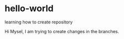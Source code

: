 # hello-world
learning how to create repository


Hi Mysel, I am trying to create changes in the branches. 
